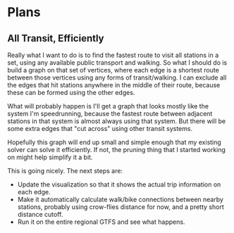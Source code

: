 # Plans

## All Transit, Efficiently

Really what I want to do is to find the fastest route to visit all stations in a set, using any available public transport and walking. So what I should do is build a graph on that set of vertices, where each edge is a shortest route between those vertices using any forms of transit/walking. I can exclude all the edges that hit stations anywhere in the middle of their route, because these can be formed using the other edges.

What will probably happen is I'll get a graph that looks mostly like the system I'm speedrunning, because the fastest route between adjacent stations in that system is almost always using that system. But there will be some extra edges that "cut across" using other transit systems.

Hopefully this graph will end up small and simple enough that my existing solver can solve it efficiently. If not, the pruning thing that I started working on might help simplify it a bit.

This is going nicely. The next steps are:

* Update the visualization so that it shows the actual trip information on each edge.
* Make it automatically calculate walk/bike connections between nearby stations, probably using crow-flies distance for now, and a pretty short distance cutoff.
* Run it on the entire regional GTFS and see what happens.
